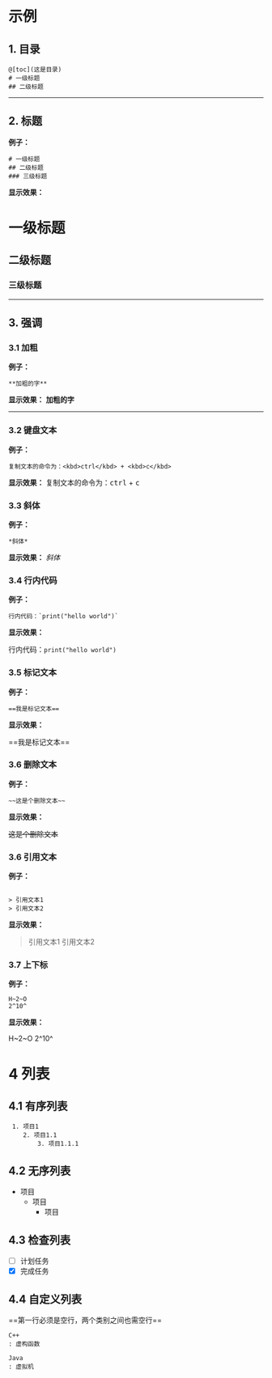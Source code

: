 # 示例

## 1. 目录
```
@[toc](这是目录)
# 一级标题
## 二级标题
```
---------------------------
## 2. 标题
**例子：**
```
# 一级标题
## 二级标题
### 三级标题
```
**显示效果：**

# 一级标题
## 二级标题
### 三级标题

---------------------------

## 3. 强调
### 3.1 加粗
**例子：**
```
**加粗的字**
```
**显示效果：**
**加粗的字**


---------------------------
### 3.2 键盘文本
**例子：**
```
复制文本的命令为：<kbd>ctrl</kbd> + <kbd>c</kbd>
```
**显示效果：**
复制文本的命令为：<kbd>ctrl</kbd> + <kbd>c</kbd>

### 3.3 斜体

**例子：**
```
*斜体*
```
**显示效果：**
*斜体*


### 3.4 行内代码

**例子：**
```
行内代码：`print("hello world")`
```
**显示效果：**

行内代码：`print("hello world")`


### 3.5 标记文本
**例子：**
```
==我是标记文本==
```
**显示效果：**

==我是标记文本==


### 3.6 删除文本
**例子：**
```
~~这是个删除文本~~
```
**显示效果：**

~~这是个删除文本~~



### 3.6 引用文本
**例子：**
```

> 引用文本1
> 引用文本2
```
**显示效果：**


> 引用文本1
> 引用文本2



### 3.7 上下标
**例子：**
```
H~2~O
2^10^
```
**显示效果：**

H~2~O
2^10^

# 4 列表
## 4.1 有序列表
```
 1. 项目1
	2. 项目1.1
 		3. 项目1.1.1
```

## 4.2 无序列表
- 项目
	- 项目
		- 项目


## 4.3 检查列表
- [ ] 计划任务
- [x] 完成任务

## 4.4 自定义列表
==第一行必须是空行，两个类别之间也需空行==

```
C++
: 虚构函数

Java
: 虚拟机
```


